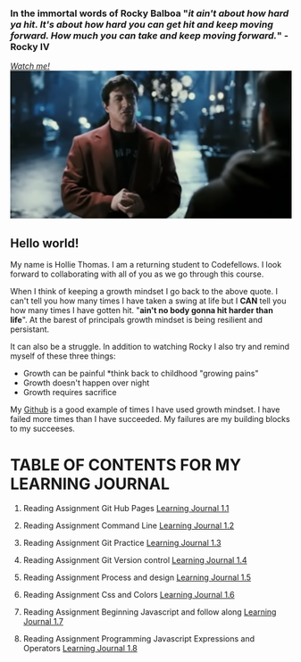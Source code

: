 
### In the immortal words of Rocky Balboa "*it ain't about how hard ya hit. It's about how hard you can get hit and keep moving forward. How much you can take and keep moving forward.*" -Rocky IV

 [*Watch me!*](https://youtu.be/D_Vg4uyYwEk)
![Rocky IV](images/vidlink.png)


## Hello world!

My name is Hollie Thomas. I am a returning student to Codefellows.
I look forward to collaborating with all of you as we go through this course.  

 
 When I think of keeping a growth mindset I go back to the above quote. I can't tell you how many times I have taken a swing at life but I **CAN** tell you how many times I have gotten hit. "**ain't no body gonna hit harder than life**". At the barest of principals growth mindset is being resilient and persistant.  


 It can also be a struggle. In addition to watching Rocky I also try and remind myself of these three things:


- Growth can be painful *think back to childhood "growing pains"
- Growth doesn't happen over night
- Growth requires sacrifice


My [Github](https://github.com/holliemaethomas) is a good example of times I have used growth mindset. I have failed more times than I have succeeded. My failures are my building blocks to my succeeses. 

# TABLE OF CONTENTS FOR MY LEARNING JOURNAL

1. Reading Assignment Git Hub Pages [Learning Journal 1.1](./Journals/gitHubMD.md) 

2. Reading Assignment Command Line [Learning Journal 1.2](./Journals/commandline.md)

3. Reading Assignment Git Practice [Learning Journal 1.3](./Journals/gitPractice.md)

4. Reading Assignment Git Version control [Learning Journal 1.4](./Journals/versionControl.md)

5. Reading Assignment Process and design [Learning Journal 1.5](./Journals/processAndDesign.md)

6. Reading Assignment Css and Colors [Learning Journal 1.6](./Journals/colorAndCss.md)

7. Reading Assignment Beginning Javascript and follow along [Learning Journal 1.7](./Journals/followAlong.md)

8. Reading Assignment Programming Javascript Expressions and Operators [Learning Journal 1.8](./Journals/programming.md)

